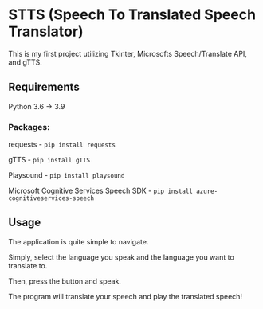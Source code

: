 # STTS (Speech To Translated Speech Translator)

This is my first project utilizing Tkinter, Microsofts Speech/Translate API, and gTTS.

## Requirements

Python 3.6 -> 3.9

### Packages:

requests - ```pip install requests```

gTTS - ```pip install gTTS```

Playsound - ```pip install playsound```

Microsoft Cognitive Services Speech SDK - ```pip install azure-cognitiveservices-speech```

## Usage

The application is quite simple to navigate.

Simply, select the language you speak and the language you want to translate to.

Then, press the button and speak.

The program will translate your speech and play the translated speech!
